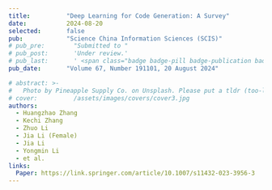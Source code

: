 ```yaml
---
title:          "Deep Learning for Code Generation: A Survey"
date:           2024-08-20
selected:       false
pub:            "Science China Information Sciences (SCIS)"
# pub_pre:        "Submitted to "
# pub_post:       'Under review.'
# pub_last:       ' <span class="badge badge-pill badge-publication badge-success">CCF-A</span>'
pub_date:       "Volume 67, Number 191101, 20 August 2024"

# abstract: >-
#   Photo by Pineapple Supply Co. on Unsplash. Please put a tldr (too-long-didnt-read, 1~2 sentences) of your publication here. It is not recommended to put the actual abstract here because it is usually too long to fit in. $\LaTeX$ is supported. $a=b+c$.
# cover:          /assets/images/covers/cover3.jpg
authors:
  - Huangzhao Zhang
  - Kechi Zhang
  - Zhuo Li
  - Jia Li (Female)
  - Jia Li
  - Yongmin Li
  - et al.
links:
  Paper: https://link.springer.com/article/10.1007/s11432-023-3956-3
---
```

